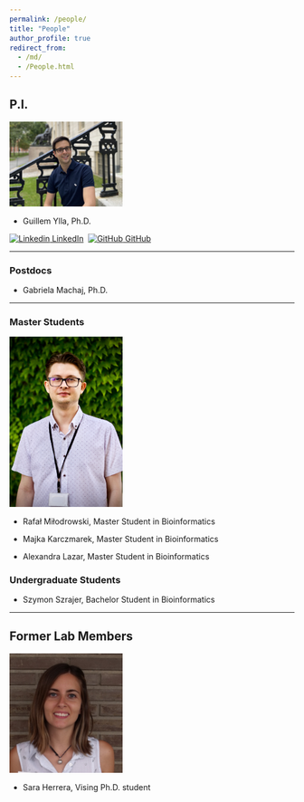 ```yaml
---
permalink: /people/
title: "People"
author_profile: true
redirect_from: 
  - /md/
  - /People.html
---
```



## P.I.


<img src="../images/Ylla_Harvard1.jpg" alt="Ylla" width="200"/>

- Guillem Ylla, Ph.D.


[![Linkedin](https://i.stack.imgur.com/gVE0j.png) LinkedIn](https://www.linkedin.com/in/gylla)&nbsp;
[![GitHub](https://i.stack.imgur.com/tskMh.png) GitHub](https://github.com/guillemylla)

---

### Postdocs

- Gabriela Machaj, Ph.D.

---

### Master Students

<img src="../images/Rafal_M.png" alt="Sara" width="200"/>

- Rafał Miłodrowski, Master Student in Bioinformatics

- Majka Karczmarek, Master Student in Bioinformatics

- Alexandra Lazar, Master Student in Bioinformatics

### Undergraduate Students

- Szymon Szrajer, Bachelor Student in Bioinformatics


---

## Former Lab Members


<img src="../images/sara.jpg" alt="Sara" width="200"/>

- Sara Herrera, Vising Ph.D. student
